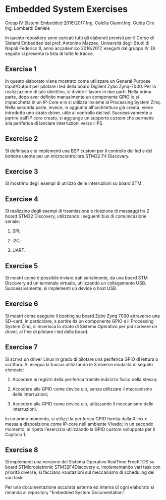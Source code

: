 # Embedded System Exercises
Group IV Sistemi Embedded 2016/2017
Ing. Colella Gianni
Ing. Guida Ciro 
Ing. Lombardi Daniele

In questo repository sono caricati tutti gli elaborati previsti per il Corso di Sistemi Embedded del prof. Antonino Mazzeo, Università degli Studi di Napoli Federico II, anno accademico 2016/2017, eseguiti dal gruppo IV.
Di seguito si presenta la lista di tutte le tracce.

## Exercise 1
In questo elaborato viene mostrato come utilizzare un General Purpose Input/Output per pilotare i led della board Digilent Zybo Zynq-7000. Per la realizzazione di tale obiettivo, si divide il lavoro in due parti. Nella prima parte, dopo aver definito manualmente un componente GPIO lo si impacchetta in un IP-Core e lo si utilizza insieme al Processing System Zinq. Nella seconda parte, invece, in aggiunta all'architettura già creata, viene introdotto uno strato driver, utile al controllo dei led.
Successivamente a partire dall'IP core creato, si aggiunge un supporto custom che permette alla periferica di lanciare interruzioni verso il PS.
 
## Exercise 2
Si definisca e si implementi una BSP custom per il controllo dei led e del bottone utente per un microcontrollore STM32 F4 Discovery.

## Exercise 3
Si mostrino degli esempi di utilizzo delle interruzioni su board STM.

## Exercise 4
Si realizzino degli esempi di trasmissione e ricezione di messaggi tra 2 board STM32 Discovery, utilizzando i seguenti bus di comunicazione seriale:

1. SPI;

2. I2C;

3. UART. 

## Exercise 5
Si mostri come è possibile inviare dati serialmente, da una board STM Discovery ad un terminale virtuale, utilizzando un collegamento USB. Successivamente, si implementi un device o host USB.

## Exercise 6
Si mostri come eseguire il booting su board Zybo Zynq 7000 attraverso una SD-card. In particolare, a partire da un componente GPIO e il Processing System Zinq, si inserisca lo strato di Sistema Operativo per poi scrivere un driver, al fine di pilotare i led della board.

## Exercise 7
Si scriva un driver Linux in grado di pilotare una periferica GPIO di lettura o scrittura. Si esegua la traccia utilizzando le 3 diverse modalità di seguito elencate:

1. Accedere ai registri della periferica tramite indirizzo fisico della stessa;

2. Accedere alla GPIO come device uio, senza utilizzare il meccanismo delle interruzioni;

3. Accedere alla GPIO come device uio, utilizzando il meccanismo delle interruzioni.

In un primo momento, si utilizzi la periferica GPIO fornita dalla Xilinx e messa a disposizione come IP-core nell'ambiente Vivado; in un secondo momento, si ripeta l'esercizio utilizzando la GPIO custom sviluppata per il Capitolo 1.

## Exercise 8
Si implementi una versione del Sistema Operativo RealTime FreeRTOS su board STMicroeletronic STM32F4Discovery e, implementando vari task con priorità diverse, si facciano valutazioni sul meccanismo di scheduling dei vari task.

Per una documentazione accurata esterna ed interna di ogni elaborato si rimanda al repository "Embedded System Documentation".
